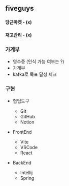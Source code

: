 ## fiveguys

#### 당근마켓 - (x)
#### 재고관리 - (x)

### 가계부
* 영수증 (인식 가능 여부는 ?)
* 가계부
* kafka로 목표 달성 체크

### 구현
* 협업도구
    - Git
    - GitHub
    - Notion

* FrontEnd
    - Vite
    - VSCode
    - React

* BackEnd
    - Intellij
    - Spring

